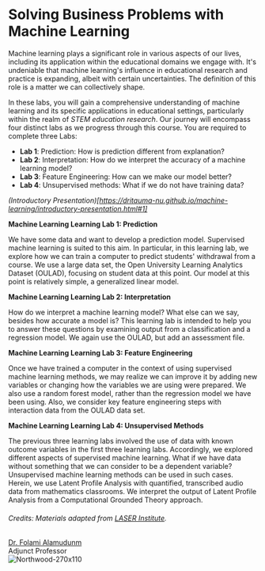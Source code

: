 # Solving Business Problems with Machine Learning

Machine learning plays a significant role in various aspects of our lives, including its application within the educational domains we engage with. It's undeniable that machine learning's influence in educational research and practice is expanding, albeit with certain uncertainties. The definition of this role is a matter we can collectively shape.

In these labs, you will gain a comprehensive understanding of machine learning and its specific applications in educational settings, particularly within the realm of *STEM education research*. Our journey will encompass four distinct labs as we progress through this course. You are required to complete three Labs:

-   **Lab 1**: Prediction: How is prediction different from explanation?
-   **Lab 2**: Interpretation: How do we interpret the accuracy of a machine learning model?
-   **Lab 3**: Feature Engineering: How can we make our model better?
-   **Lab 4**: Unsupervised methods: What if we do not have training data?

*(Introductory Presentation)[https://dritauma-nu.github.io/machine-learning/introductory-presentation.html#1]* 

**Machine Learning Learning Lab 1: Prediction**

We have some data and want to develop a prediction model. Supervised machine learning is suited to this aim. In particular, in this learning lab, we explore how we can train a computer to predict students' withdrawal from a course. We use a large data set, the Open University Learning Analytics Dataset (OULAD), focusing on student data at this point. Our model at this point is relatively simple, a generalized linear model.


**Machine Learning Learning Lab 2: Interpretation**

How do we interpret a machine learning model? What else can we say, besides how accurate a model is? This learning lab is intended to help you to answer these questions by examining output from a classification and a regression model. We again use the OULAD, but add an assessment file.


**Machine Learning Learning Lab 3: Feature Engineering**

Once we have trained a computer in the context of using supervised machine learning methods, we may realize we can improve it by adding new variables or changing how the variables we are using were prepared. We also use a random forest model, rather than the regression model we have been using. Also, we consider key feature engineering steps with interaction data from the OULAD data set.


**Machine Learning Learning Lab 4: Unsupervised Methods**

The previous three learning labs involved the use of data with known outcome variables in the first three learning labs. Accordingly, we explored different aspects of supervised machine learning. What if we have data without something that we can consider to be a dependent variable? Unsupervised machine learning methods can be used in such cases. Herein, we use Latent Profile Analysis with quantified, transcribed audio data from mathematics classrooms. We interpret the output of Latent Profile Analysis from a Computational Grounded Theory approach.


###### Credits: Materials adapted from [LASER Institute](https://github.com/laser-institute).

[Dr. Folami Alamudunm](https://linkedin.com/in/fola-alamudun)  
Adjunct Professor  
![Northwood-270x110](https://github.com/DrItauma-NU/machine-learning/assets/609418/d7d1ec53-8969-4da7-950e-fc379172b802)
